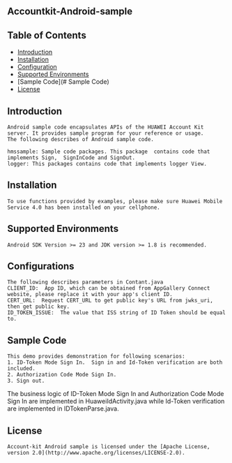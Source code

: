 ﻿## Accountkit-Android-sample


## Table of Contents

 * [Introduction](#introduction)
 * [Installation](#installation)
 * [Configuration ](#configuration )
 * [Supported Environments](#supported-environments)
 * [Sample Code](# Sample Code)
 * [License](#license)
 
 
## Introduction
    Android sample code encapsulates APIs of the HUAWEI Account Kit server. It provides sample program for your reference or usage.
    The following describes of Android sample code.

    hmssample: Sample code packages. This package  contains code that implements Sign,  SignInCode and SignOut.
    logger: This packages contains code that implements logger View.
    

## Installation
    To use functions provided by examples, please make sure Huawei Mobile Service 4.0 has been installed on your cellphone.
## Supported Environments
    Android SDK Version >= 23 and JDK version >= 1.8 is recommended.
	
## Configurations  
    The following describes parameters in Contant.java
    CLIENT_ID:  App ID, which can be obtained from AppGallery Connect website, please replace it with your app's client ID.
    CERT_URL:  Request CERT_URL to get public key's URL from jwks_uri, then get public key.
    ID_TOKEN_ISSUE:  The value that ISS string of ID Token should be equal to.
	
## Sample Code
    This demo provides demonstration for following scenarios:
    1. ID-Token Mode Sign In.  Sign in and Id-Token verification are both included.
    2. Authorization Code Mode Sign In. 
    3. Sign out.

   The business logic of ID-Token Mode Sign In and Authorization Code Mode Sign In are implemented in HuaweiIdActivity.java while Id-Token verification are implemented in  IDTokenParse.java.
    

##  License
    Account-kit Android sample is licensed under the [Apache License, version 2.0](http://www.apache.org/licenses/LICENSE-2.0).

